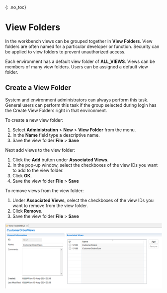 {: .no_toc}
# View Folders


In the workbench views can be grouped together in **View Folders**. View folders are often named for a particular developer or function. Security can be applied to view folders to prevent unauthorized access.  

Each environment has a default view folder of **ALL_VIEWS**. Views can be members of many view folders. Users can be assigned a default view folder. 

## Create a View Folder

System and environment administrators can always perform this task. General users can perform this task if the group selected during login has the Create View Folders right in that environment.  

To create a new view folder:

1. Select **Administration** > **New** > **View Folder** from the menu.  
2. In the **Name** field type a descriptive name.  
3. Save the view folder **File** > **Save**  

Next add views to the view folder:

1. Click the **Add** button under **Associated Views**.  
2. In the pop-up window, select the checkboxes of the view IDs you want to add to the view folder.
3. Click **OK**.
4. Save the view folder **File** > **Save**  

To remove views from the view folder:

1. Under **Associated Views**, select the checkboxes of the view IDs you want to remove from the view folder.
2. Click **Remove**.  
3. Save the view folder **File** > **Save**  

![Create view folder screen.](../../images/CreateViewFolder.png)